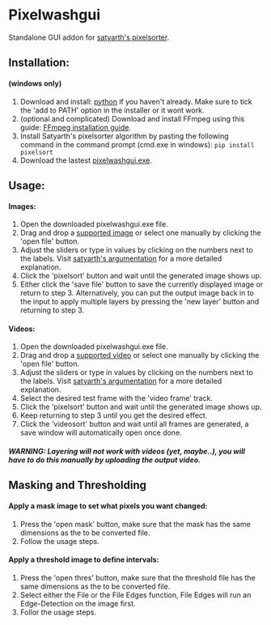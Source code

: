 # Pixelwashgui
Standalone GUI addon for [satyarth's pixelsorter](https://github.com/satyarth/pixelsort/).

## Installation:

#### (windows only)
1) Download and install: [python](https://www.python.org/ftp/python/3.11.4/python-3.11.4-amd64.exe) if you haven't already. Make sure to tick the 'add to PATH' option in the installer or it wont work.
2) (optional and complicated) Download and install FFmpeg using this guide: [FFmpeg installation guide](https://phoenixnap.com/kb/ffmpeg-windows).
3) Install Satyarth's pixelsorter algorithm by pasting the following command in the command prompt (cmd.exe in windows): `pip install pixelsort`
3) Download the lastest [pixelwashgui.exe](https://github.com/Delamox/pixelwashgui/releases).

## Usage:
#### Images:
1) Open the downloaded pixelwashgui.exe file.
2) Drag and drop a [supported image](https://github.com/Delamox/pixelwashgui/blob/master/imageextensions.md) or select one manually by clicking the 'open file' button.
3) Adjust the sliders or type in values by clicking on the numbers next to the labels. Visit [satyarth's argumentation](https://github.com/satyarth/pixelsort/#parameters) for a more detailed explanation.
4) Click the 'pixelsort' button and wait until the generated image shows up.
5) Either click the 'save file' button to save the currently displayed image or return to step 3. Alternatively, you can put the output image back in to the input to apply multiple layers by pressing the 'new layer' button and returning to step 3.
#### Videos:
1) Open the downloaded pixelwashgui.exe file.
2) Drag and drop a [supported video](https://github.com/Delamox/pixelwashgui/blob/master/videoextensions.md) or select one manually by clicking the 'open file' button.
3) Adjust the sliders or type in values by clicking on the numbers next to the labels. Visit [satyarth's argumentation](https://github.com/satyarth/pixelsort/#parameters) for a more detailed explanation.
4) Select the desired test frame with the 'video frame' track.
5) Click the 'pixelsort' button and wait until the generated image shows up.
6) Keep returning to step 3 until you get the desired effect.
7) Click the 'videosort' button and wait until all frames are generated, a save window will automatically open once done.
##### WARNING: Layering will not work with videos (yet, maybe..), you will have to do this manually by uploading the output video.

## Masking and Thresholding
#### Apply a mask image to set what pixels you want changed:
1) Press the 'open mask' button, make sure that the mask has the same dimensions as the to be converted file.
2) Follow the usage steps.
#### Apply a threshold image to define intervals:
1) Press the 'open thres' button, make sure that the threshold file has the same dimensions as the to be converted file.
2) Select either the File or the File Edges function, File Edges will run an Edge-Detection on the image first.
3) Follor the usage steps.
